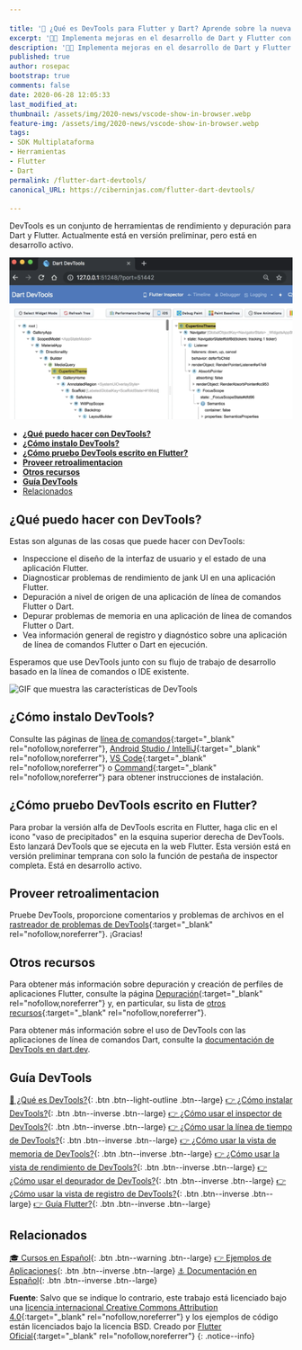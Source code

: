 ```yaml
---

title: '🚀 ¿Qué es DevTools para Flutter y Dart? Aprende sobre la nueva herramienta de desarrollo'
excerpt: '👩‍🚀 Implementa mejoras en el desarrollo de Dart y Flutter con la herramienta DevTools creada por Google.'
description: '👩‍🚀 Implementa mejoras en el desarrollo de Dart y Flutter con la herramienta DevTools creada por Google.'
published: true
author: rosepac
bootstrap: true
comments: false
date: 2020-06-28 12:05:33
last_modified_at: 
thumbnail: /assets/img/2020-news/vscode-show-in-browser.webp
feature-img: /assets/img/2020-news/vscode-show-in-browser.webp
tags:
- SDK Multiplataforma
- Herramientas
- Flutter
- Dart
permalink: /flutter-dart-devtools/
canonical_URL: https://ciberninjas.com/flutter-dart-devtools/

---
```


DevTools es un conjunto de herramientas de rendimiento y depuración para Dart y Flutter. Actualmente está en versión preliminar, pero está en desarrollo activo.

![Herramienta de desarrolladores Dart DevTools. Implementa mejoras en el desarrollo de Dart y Flutter con la herramienta DevTools creada por Google.](/assets/img/2020-news/vscode-show-in-browser.webp "Herramienta de desarrolladores Dart DevTools. Implementa mejoras en el desarrollo de Dart y Flutter con la herramienta DevTools creada por Google.")
- [**¿Qué puedo hacer con DevTools?**](#qué-puedo-hacer-con-devtools)
- [**¿Cómo instalo DevTools?**](#cómo-instalo-devtools)
- [**¿Cómo pruebo DevTools escrito en Flutter?**](#cómo-pruebo-devtools-escrito-en-flutter)
- [**Proveer retroalimentacion**](#proveer-retroalimentacion)
- [**Otros recursos**](#otros-recursos)
- [**Guía DevTools**](#guía-devtools)
- [Relacionados](#relacionados)

## **¿Qué puedo hacer con DevTools?**

Estas son algunas de las cosas que puede hacer con DevTools:

- Inspeccione el diseño de la interfaz de usuario y el estado de una aplicación Flutter.
- Diagnosticar problemas de rendimiento de jank UI en una aplicación Flutter.
- Depuración a nivel de origen de una aplicación de línea de comandos Flutter o Dart.
- Depurar problemas de memoria en una aplicación de línea de comandos Flutter o Dart.
- Vea información general de registro y diagnóstico sobre una aplicación de línea de comandos Flutter o Dart en ejecución.

Esperamos que use DevTools junto con su flujo de trabajo de desarrollo basado en la línea de comandos o IDE existente.

![GIF que muestra las características de DevTools](https://flutter.dev/assets/tools/devtools/inspector-3e6fa95156e6a794c715af44e0a85e45609c710f3fe20a24dfac5002fa8d58e0.gif)

## **¿Cómo instalo DevTools?**

Consulte las páginas de [línea de comandos](https://flutter.dev/docs/development/tools/devtools/cli){:target="_blank" rel="nofollow,noreferrer"}, [Android Studio / IntelliJ](https://flutter.dev/docs/development/tools/devtools/android-studio){:target="_blank" rel="nofollow,noreferrer"}, [VS Code](https://flutter.dev/docs/development/tools/devtools/vscode){:target="_blank" rel="nofollow,noreferrer"} o [Command](https://flutter.dev/docs/development/tools/devtools/cli){:target="_blank" rel="nofollow,noreferrer"} para obtener instrucciones de instalación.

## **¿Cómo pruebo DevTools escrito en Flutter?**

Para probar la versión alfa de DevTools escrita en Flutter, haga clic en el icono "vaso de precipitados" en la esquina superior derecha de DevTools. Esto lanzará DevTools que se ejecuta en la web Flutter. Esta versión está en versión preliminar temprana con solo la función de pestaña de inspector completa. Está en desarrollo activo.

## **Proveer retroalimentacion**

Pruebe DevTools, proporcione comentarios y problemas de archivos en el [rastreador de problemas de DevTools](https://github.com/flutter/devtools/issues){:target="_blank" rel="nofollow,noreferrer"}. ¡Gracias!

## **Otros recursos**

Para obtener más información sobre depuración y creación de perfiles de aplicaciones Flutter, consulte la página [Depuración](https://flutter.dev/docs/testing/debugging){:target="_blank" rel="nofollow,noreferrer"} y, en particular, su lista de [otros recursos](https://flutter.dev/docs/testing/debugging#other-resources){:target="_blank" rel="nofollow,noreferrer"}.

Para obtener más información sobre el uso de DevTools con las aplicaciones de línea de comandos Dart, consulte la [documentación de DevTools en dart.dev](https://dart.dev/tools/dart-devtools).

## **Guía DevTools**

[📌 ¿Qué es DevTools?](/flutter-dart-devtools/){: .btn .btn--light-outline .btn--large} [👉 ¿Cómo instalar DevTools?](/flutter-dart-devtools-como-instalar/){: .btn .btn--inverse .btn--large} [👉 ¿Cómo usar el inspector de DevTools?](/flutter-dart-devtools-inspector/){: .btn .btn--inverse .btn--large} [👉 ¿Cómo usar la línea de tiempo de DevTools?](/flutter-dart-devtools-linea-tiempo/){: .btn .btn--inverse .btn--large} [👉 ¿Cómo usar la vista de memoria de DevTools?](/flutter-dart-devtools-vista-memoria/){: .btn .btn--inverse .btn--large} [👉 ¿Cómo usar la vista de rendimiento de DevTools?](/flutter-dart-devtools-vista-rendimiento/){: .btn .btn--inverse .btn--large} [👉 ¿Cómo usar el depurador de DevTools?](/flutter-dart-devtools-depurador/){: .btn .btn--inverse .btn--large} [👉 ¿Cómo usar la vista de registro de DevTools?](/flutter-dart-devtools-vista-registro/){: .btn .btn--inverse .btn--large} [👉 Guía Flutter?](/que-es-flutter-y-por-que-debes-aprenderlo/){: .btn .btn--inverse .btn--large}

## Relacionados

[🎓 Cursos en Español](/cursos-tecnologia/#flutter){: .btn .btn--warning .btn--large} [👉 Ejemplos de Aplicaciones](/flutter-aplicaciones-ejemplos/){: .btn .btn--inverse .btn--large} [⚓ Documentación en Español](https://flutter-es.io/docs/get-started/install){: .btn .btn--inverse .btn--large}

**Fuente**: Salvo que se indique lo contrario, este trabajo está licenciado bajo una [licencia internacional Creative Commons Attribution 4.0](https://creativecommons.org/licenses/by/4.0){:target="_blank" rel="nofollow,noreferrer"} y los ejemplos de código están licenciados bajo la licencia BSD. Creado por [Flutter Oficial](https://flutter.dev/docs/development/tools/devtools){:target="_blank" rel="nofollow,noreferrer"}
{: .notice--info}
